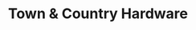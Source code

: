 ---
title: "Town & Country Hardware"
url: /chapel-hill/town-and-country-hardware/
shop: hardware
---